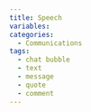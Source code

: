 ```yaml
---
title: Speech
variables:
categories:
  - Communications
tags:
  - chat bubble
  - text
  - message
  - quote
  - comment
---
```

